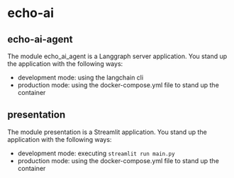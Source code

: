 # echo-ai

## echo-ai-agent
The module echo_ai_agent is a Langgraph server application. You stand up the application with the following ways:
- development mode: using the langchain cli
- production mode: using the docker-compose.yml file to stand up the container

## presentation
The module presentation is a Streamlit application. You stand up the application with the following ways:
- development mode: executing ```streamlit run main.py```
- production mode: using the docker-compose.yml file to stand up the container